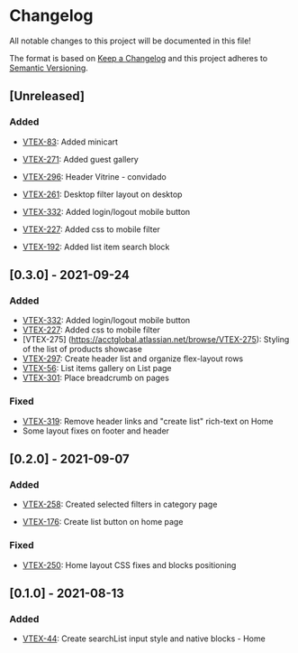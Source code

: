 # Changelog

All notable changes to this project will be documented in this file!

The format is based on [Keep a Changelog](http://keepachangelog.com/en/1.0.0/)
and this project adheres to [Semantic Versioning](http://semver.org/spec/v2.0.0.html).

## [Unreleased]
### Added

- [VTEX-83](https://acctglobal.atlassian.net/browse/VTEX-83): Added minicart

- [VTEX-271](https://acctglobal.atlassian.net/browse/VTEX-271): Added guest gallery

- [VTEX-296](https://acctglobal.atlassian.net/browse/VTEX-296): Header Vitrine - convidado

- [VTEX-261](https://acctglobal.atlassian.net/browse/VTEX-261): Desktop filter layout on desktop

- [VTEX-332](https://acctglobal.atlassian.net/browse/VTEX-332): Added login/logout mobile button

- [VTEX-227](https://acctglobal.atlassian.net/browse/VTEX-227): Added css to mobile filter

- [VTEX-192](https://acctglobal.atlassian.net/browse/VTEX-192): Added list item search block

## [0.3.0] - 2021-09-24

### Added

- [VTEX-332](https://acctglobal.atlassian.net/browse/VTEX-332): Added login/logout mobile button
- [VTEX-227](https://acctglobal.atlassian.net/browse/VTEX-227): Added css to mobile filter
- [VTEX-275] (https://acctglobal.atlassian.net/browse/VTEX-275): Styling of the list of products showcase
- [VTEX-297](https://acctglobal.atlassian.net/browse/VTEX-297): Create header list and organize flex-layout rows
- [VTEX-56](https://acctglobal.atlassian.net/browse/VTEX-56): List items gallery on List page
- [VTEX-301](https://acctglobal.atlassian.net/browse/VTEX-301): Place breadcrumb on pages

### Fixed

- [VTEX-319](https://acctglobal.atlassian.net/browse/VTEX-319): Remove header links and "create list" rich-text on Home
- Some layout fixes on footer and header

## [0.2.0] - 2021-09-07

### Added

- [VTEX-258](https://acctglobal.atlassian.net/browse/VTEX-258): Created selected filters in category page

- [VTEX-176](https://acctglobal.atlassian.net/browse/VTEX-176): Create list button on home page

### Fixed

- [VTEX-250](https://acctglobal.atlassian.net/browse/VTEX-250): Home layout CSS fixes and blocks positioning

## [0.1.0] - 2021-08-13

### Added

- [VTEX-44](https://acctglobal.atlassian.net/browse/VTEX-44): Create searchList input style and native blocks - Home



